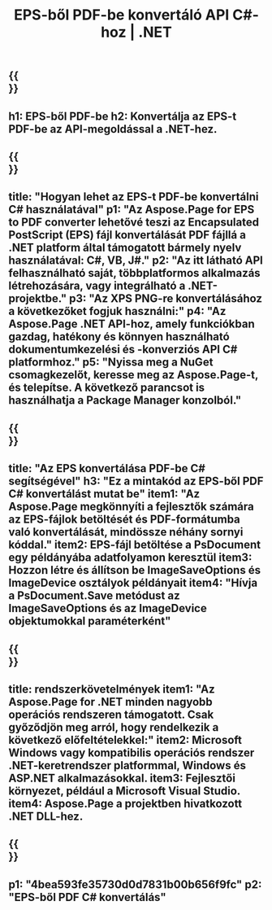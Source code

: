 ﻿---
translation: true
template: /_templates/_conversion-child-net.md
title: EPS-ből PDF-be konvertáló API C#-hoz |  .NET
url: /net/conversion/eps-to-pdf/
description: Mintakód az EPS-ből PDF C# konvertáláshoz. Használjon API-példakódot az EPS-fájlok kötegelt PDF-vé konvertálásához VB.NET-en, Asp.NET-en vagy bármely .NET-alapú alkalmazáson belül.
informat: EPS
outformat: PDF
otherformats: XPS PS
---

{{<section banner>}}
---
h1: EPS-ből PDF-be
h2: Konvertálja az EPS-t PDF-be az API-megoldással a .NET-hez.
---

{{<section overview>}}
---
title: "Hogyan lehet az EPS-t PDF-be konvertálni C# használatával"
p1: "Az Aspose.Page for EPS to PDF converter lehetővé teszi az Encapsulated PostScript (EPS) fájl konvertálását PDF fájllá a .NET platform által támogatott bármely nyelv használatával: C#, VB, J#."
p2: "Az itt látható API felhasználható saját, többplatformos alkalmazás létrehozására, vagy integrálható a .NET-projektbe."
p3: "Az XPS PNG-re konvertálásához a következőket fogjuk használni:"
p4: "Az Aspose.Page .NET API-hoz, amely funkciókban gazdag, hatékony és könnyen használható dokumentumkezelési és -konverziós API C# platformhoz."
p5: "Nyissa meg a NuGet csomagkezelőt, keresse meg az Aspose.Page-t, és telepítse. A következő parancsot is használhatja a Package Manager konzolból."
---

{{<section feature1>}}
---
title: "Az EPS konvertálása PDF-be C# segítségével"
h3: "Ez a mintakód az EPS-ből PDF C# konvertálást mutat be"
item1: "Az Aspose.Page megkönnyíti a fejlesztők számára az EPS-fájlok betöltését és PDF-formátumba való konvertálását, mindössze néhány sornyi kóddal."
item2: EPS-fájl betöltése a PsDocument egy példányába adatfolyamon keresztül
item3: Hozzon létre és állítson be ImageSaveOptions és ImageDevice osztályok példányait
item4: "Hívja a PsDocument.Save metódust az ImageSaveOptions és az ImageDevice objektumokkal paraméterként"
---

{{<section feature2>}}
---
title: rendszerkövetelmények
item1: "Az Aspose.Page for .NET minden nagyobb operációs rendszeren támogatott. Csak győződjön meg arról, hogy rendelkezik a következő előfeltételekkel:"
item2: Microsoft Windows vagy kompatibilis operációs rendszer .NET-keretrendszer platformmal, Windows és ASP.NET alkalmazásokkal.
item3: Fejlesztői környezet, például a Microsoft Visual Studio.
item4: Aspose.Page a projektben hivatkozott .NET DLL-hez.
---

{{<section gist>}}
---
p1: "4bea593fe35730d0d7831b00b656f9fc"
p2: "EPS-ből PDF C# konvertálás"
---
